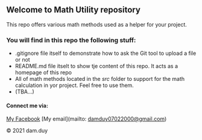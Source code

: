 ## Welcome to Math Utility repository
This repo offers various math methods used as a helper for your project.

### You will find in this repo the following stuff:
* .gitignore file itself to demonstrate how to ask the Git tool to upload a file or not
* README.md file itselt to show tje content of this repo. It acts as a homepage of this repo
* All of math methods located in the *src* folder to support for the math calculation in yor project. Feel free to use them.
* (TBA...)


#### Connect me via: 
[My Facebook](https://facebook.com/duy.dam)
[My email](mailto: damduy07022000@gmail.com)

© 2021 dam.duy